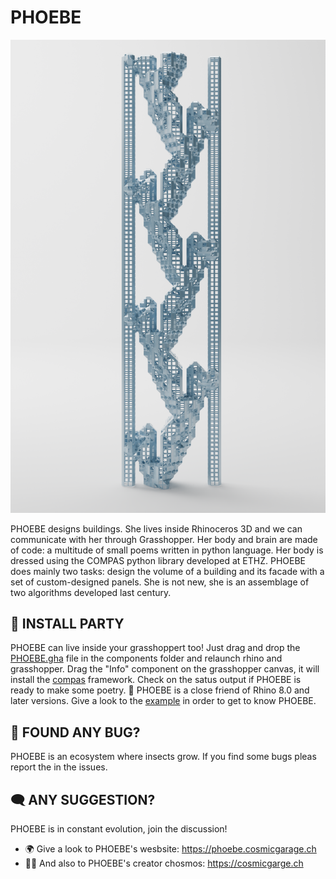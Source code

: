 # PHOEBE

![poem 10](images/structure_010.png)

PHOEBE designs buildings. She lives inside Rhinoceros 3D and we can communicate with her through Grasshopper. Her body and brain are made of code: a multitude of small poems written in python language. Her body is dressed using the COMPAS python library developed at ETHZ. PHOEBE does mainly two tasks: design the volume of a building and its facade with a set of custom-designed panels. She is not new, she is an assemblage of two algorithms developed last century.


## 🎉 INSTALL PARTY
PHOEBE can live inside your grasshoppert too! Just drag and drop the [PHOEBE.gha](PHOEBE.gha) file in the components folder and relaunch rhino and grasshopper. 
Drag the "Info" component on the grasshopper canvas, it will install the [compas](https://compas.dev/#/) framework. Check on the satus output if PHOEBE is ready to make some poetry. 
🦏 PHOEBE is a close friend of Rhino 8.0 and later versions. 
Give a look to the [example](EXAMPLE_PHOEBE.gh) in order to get to know PHOEBE.


## 🐛 FOUND ANY BUG? 
PHOEBE is an ecosystem where insects grow. If you find some bugs pleas report the in the issues. 

## 🗨️ ANY SUGGESTION?
PHOEBE is in constant evolution, join the  discussion!


- 🌍 Give a look to PHOEBE's wesbsite: https://phoebe.cosmicgarage.ch
- 🧑‍🚀 And also to PHOEBE's creator chosmos: https://cosmicgarge.ch
